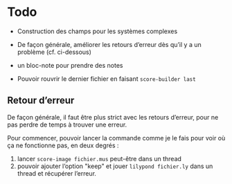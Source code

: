 # Todo

* Construction des champs pour les systèmes complexes

* De façon générale, améliorer les retours d’erreur dès qu’il y a un problème (cf. ci-dessous)
* un bloc-note pour prendre des notes
* Pouvoir rouvrir le dernier fichier en faisant `score-builder last`

## Retour d’erreur

De façon générale, il faut être plus strict avec les retours d’erreur, pour ne pas perdre de temps à trouver une erreur.

Pour commencer, pouvoir lancer la commande comme je le fais pour voir où ça ne fonctionne pas, en deux degrés :
1) lancer `score-image fichier.mus` peut-être dans un thread
2) pouvoir ajouter l’option "keep" et jouer `lilypond fichier.ly` dans un thread et récupérer l’erreur.
